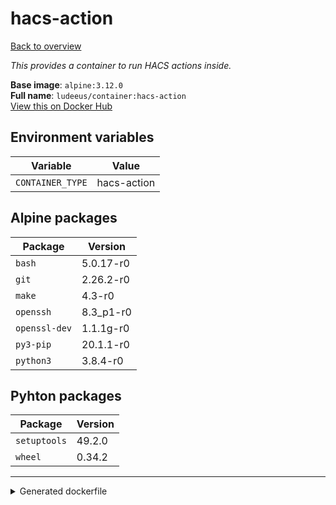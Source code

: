 # hacs-action

[Back to overview](../index.md)

_This provides a container to run HACS actions inside._

**Base image**: `alpine:3.12.0`  
**Full name**: `ludeeus/container:hacs-action`  
[View this on Docker Hub](https://hub.docker.com/r/ludeeus/container/tags?page=1&name=hacs-action)

## Environment variables

Variable | Value 
-- | --
`CONTAINER_TYPE` | hacs-action

## Alpine packages

Package | Version 
-- | --
`bash` | 5.0.17-r0
`git` | 2.26.2-r0
`make` | 4.3-r0
`openssh` | 8.3_p1-r0
`openssl-dev` | 1.1.1g-r0
`py3-pip` | 20.1.1-r0
`python3` | 3.8.4-r0

## Pyhton packages

Package | Version 
-- | --
`setuptools` | 49.2.0
`wheel` | 0.34.2



***
<details>
<summary>Generated dockerfile</summary>

<pre>
FROM alpine:3.12.0

ENV CONTAINER_TYPE=hacs-action



RUN  \ 
    apk add --no-cache  \ 
        bash=5.0.17-r0 \ 
        git=2.26.2-r0 \ 
        make=4.3-r0 \ 
        openssh=8.3_p1-r0 \ 
        openssl-dev=1.1.1g-r0 \ 
        py3-pip=20.1.1-r0 \ 
        python3=3.8.4-r0 \ 
    && apk add --no-cache --virtual .build-deps  \ 
        ffmpeg-dev \ 
        gcc \ 
        libc-dev \ 
        libffi-dev \ 
        python3-dev \ 
    && python3 -m pip install --no-cache-dir -U  \ 
        pip \ 
    && python3 -m pip install --no-cache-dir -U  \ 
        setuptools==49.2.0 \ 
        wheel==0.34.2 \ 
    && ln -s /usr/bin/python3 /usr/bin/python \ 
    && git clone https://github.com/hacs/integration.git /hacs \ 
    && cd /hacs \ 
    && make init \ 
    && rm -rf /var/cache/apk/* \ 
    && apk del --no-cache .build-deps \ 
    && find /usr/local \( -type d -a -name test -o -name tests -o -name '__pycache__' \) -o \( -type f -a -name '*.pyc' -o -name '*.pyo' \) -exec rm -rf '{}' \; \ 
    && rm -fr /tmp/* /var/{cache,log}/*




</pre>

<i>This is a generated version of the context used while building the container, some of the labels will not be correct since they use information in the action that publishes the container</i>
</details>
